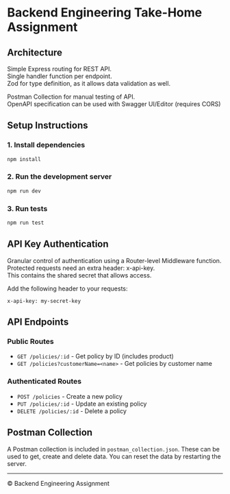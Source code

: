 # Backend Engineering Take-Home Assignment

## Architecture

Simple Express routing for REST API.  
Single handler function per endpoint.  
Zod for type definition, as it allows data validation as well.

Postman Collection for manual testing of API.  
OpenAPI specification can be used with Swagger UI/Editor (requires CORS)

## Setup Instructions

### 1. Install dependencies

```bash
npm install
```

### 2. Run the development server

```bash
npm run dev
```

### 3. Run tests

```bash
npm run test
```

## API Key Authentication

Granular control of authentication using a Router-level Middleware function.  
Protected requests need an extra header: x-api-key.  
This contains the shared secret that allows access. 

Add the following header to your requests:
```
x-api-key: my-secret-key
```

## API Endpoints

### Public Routes

- `GET /policies/:id` - Get policy by ID (includes product)
- `GET /policies?customerName=<name>` - Get policies by customer name

### Authenticated Routes

- `POST /policies` - Create a new policy
- `PUT /policies/:id` - Update an existing policy
- `DELETE /policies/:id` - Delete a policy

## Postman Collection

A Postman collection is included in `postman_collection.json`.
These can be used to get, create and delete data.
You can reset the data by restarting the server.

---

© Backend Engineering Assignment
